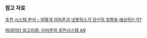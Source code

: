 ### 참고 자료

[추천 시스템 분석 – 어떻게 아마존과 넷플릭스가 당신의 취향을 예상하는가?](http://www.kthdaisy.com/recommendation_system_kthdaisy/)

[빅데이터 알고리즘: 아마존의 추천시스템 A9](http://m.blog.naver.com/sanny0314/220630765408)